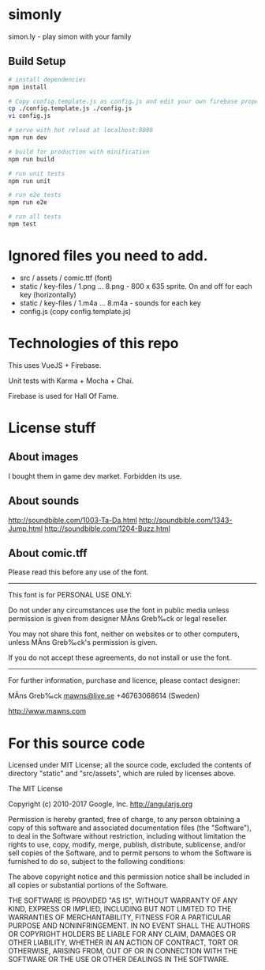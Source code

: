 # simonly
simon.ly - play simon with your family

## Build Setup

``` bash
# install dependencies
npm install

# Copy config.template.js as config.js and edit your own firebase properties
cp ./config.template.js ./config.js
vi config.js

# serve with hot reload at localhost:8080
npm run dev

# build for production with minification
npm run build

# run unit tests
npm run unit

# run e2e tests
npm run e2e

# run all tests
npm test
```

# Ignored files you need to add.
- src / assets / comic.ttf (font)
- static / key-files / 1.png ... 8.png - 800 x 635 sprite. On and off for each key (horizontally)
- static / key-files / 1.m4a ... 8.m4a - sounds for each key
- config.js (copy config.template.js)

# Technologies of this repo

This uses VueJS + Firebase. 

Unit tests with Karma + Mocha + Chai.

Firebase is used for Hall Of Fame.

# License stuff 

## About images
I bought them in game dev market. Forbidden its use.

## About sounds
http://soundbible.com/1003-Ta-Da.html
http://soundbible.com/1343-Jump.html
http://soundbible.com/1204-Buzz.html

## About comic.tff

Please read this before any use of the font.

-----------------------

This font is for PERSONAL USE ONLY:

Do not under any circumstances use the font in public media unless 
permission is given from designer MÂns Greb‰ck or legal reseller. 

You may not share this font, neither on websites or to other computers,
unless MÂns Greb‰ck's permission is given.

If you do not accept these agreements, do not install or use the font. 


-----------------------

For further information, purchase and licence, please contact designer:

MÂns Greb‰ck 
mawns@live.se
+46763068614 (Sweden)

http://www.mawns.com

# For this source code

Licensed under MIT License; all the source code, excluded the contents of directory "static"
and "src/assets", which are ruled by licenses above.

The MIT License

Copyright (c) 2010-2017 Google, Inc. http://angularjs.org

Permission is hereby granted, free of charge, to any person obtaining a copy
of this software and associated documentation files (the "Software"), to deal
in the Software without restriction, including without limitation the rights
to use, copy, modify, merge, publish, distribute, sublicense, and/or sell
copies of the Software, and to permit persons to whom the Software is
furnished to do so, subject to the following conditions:

The above copyright notice and this permission notice shall be included in
all copies or substantial portions of the Software.

THE SOFTWARE IS PROVIDED "AS IS", WITHOUT WARRANTY OF ANY KIND, EXPRESS OR
IMPLIED, INCLUDING BUT NOT LIMITED TO THE WARRANTIES OF MERCHANTABILITY,
FITNESS FOR A PARTICULAR PURPOSE AND NONINFRINGEMENT. IN NO EVENT SHALL THE
AUTHORS OR COPYRIGHT HOLDERS BE LIABLE FOR ANY CLAIM, DAMAGES OR OTHER
LIABILITY, WHETHER IN AN ACTION OF CONTRACT, TORT OR OTHERWISE, ARISING FROM,
OUT OF OR IN CONNECTION WITH THE SOFTWARE OR THE USE OR OTHER DEALINGS IN
THE SOFTWARE.
